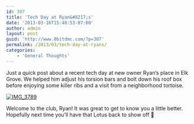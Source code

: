 ```yaml
---
id: 307
title: 'Tech Day at Ryan&#8217;s'
date: '2013-03-16T15:40:53-07:00'
author: admin
layout: post
guid: 'http://www.8bitdmc.com/?p=307'
permalink: /2013/03/tech-day-at-ryans/
categories:
    - 'General Thoughts'
---
```


Just a quick post about a recent tech day at new owner Ryan’s place in Elk Grove. We helped him adjust his torsion bars and bolt down his roof box before enjoying some killer ribs and a visit from a neighborhood tortoise.

[![IMG_3789](_site/8bitdmc/assets/images/2013/04/IMG_3789-300x225.jpg)](_site/8bitdmc/assets/images/2013/04/IMG_3789.jpg)

Welcome to the club, Ryan! It was great to get to know you a little better. Hopefully next time you’ll have that Lotus back to show off 🙂